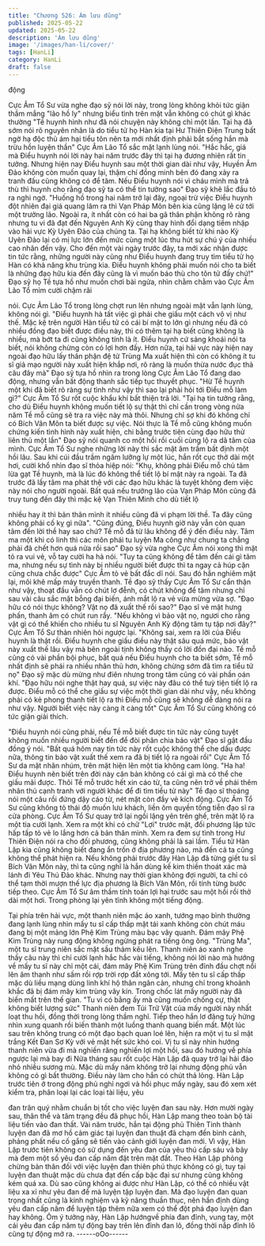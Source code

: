 ```yaml
---
title: "Chương 526: Ám lưu dũng"
published: 2025-05-22
updated: 2025-05-22
description: 'Ám lưu dũng'
image: '/images/han-li/cover/'
tags: [HanLi]
category: HanLi
draft: false
---
```


động

Cực Âm Tổ Sư vừa nghe đạo sỹ nói lời này, trong lòng không khỏi
tức giận thầm mắng "lão hồ ly" nhưng biểu tình trên mặt vẫn
không có chút gì khác thường
"Tề huynh hình như đã nói chuyện này không chỉ một lần. Tại hạ
đã sớm nói rõ nguyên nhân là do tiểu tử họ Hàn kia tại Hư Thiên
Điện Trung bất ngờ hạ độc thủ ám hại tiểu tôn nên ta mới nhất
định phải bắt sống hắn mà trừu hồn luyện thần" Cực Âm Lão Tổ
sắc mặt lạnh lùng nói.
"Hắc hắc, giá mà Điểu huynh nói lời này hai năm trước đây thì tại
hạ đương nhiên rất tin tưởng. Nhưng hiện nay Điểu huynh sau
một thời gian dài như vậy, Huyền Âm Đảo không còn muốn quay
lại, thậm chí đồng minh bên đó đang xảy ra tranh đấu cũng không
có để tâm. Nếu Điểu huynh nói vì cháu mình mà trả thù thì huynh
cho rằng đạo sỹ ta có thể tin tưởng sao" Đạo sỹ khẽ lắc đầu tỏ ra
nghi ngờ.
"Huống hồ trong hai năm trở lại đây, ngoại trừ việc Điểu huynh đột
nhiên đại giá quang lâm ra thì Vạn Pháp Môn bên kia cũng lặng lẽ
cử tới một trưởng lão. Ngoài ra, ít nhất còn có hai ba gã thân phận
không rõ ràng nhưng tu vi đã đạt đến Nguyên Anh Kỳ cũng thay
hình đổi dạng tiềm nhập vào hải vực Kỳ Uyên Đảo của chúng ta.
Tại hạ không biết từ khi nào Kỳ Uyên Đảo lại có mị lực lớn đến
mức cùng một lúc thu hút sự chú ý của nhiều cao nhân đến vậy.
Cho đến một vài ngày trước đây, ta mới xác nhận được tin tức
rằng, những người này cũng như Điểu huynh đang truy tìm tiểu tử
họ Hàn có khả năng khu trùng kia. Điểu huynh không phải muốn
nói cho ta biết là những đạo hữu kia đến đây cũng là vì muốn báo
thù cho tôn tử đấy chứ!" Đạo sỹ họ Tề tựa hồ như muốn chơi bài
ngửa, nhìn chằm chằm vào Cực Âm Lão Tổ mỉm cười chậm rãi

nói.
Cực Âm Lão Tổ trong lòng chợt run lên nhưng ngoài mặt vẫn lạnh
lùng, không nói gì.
"Điểu huynh hà tất việc gì phải che giấu một cách vô vị như thế.
Mặc kệ trên người Hàn tiểu tử có cái bí mật to lớn gì nhưng nếu
đã có nhiều đồng đạo biết được điều này, thì có thêm tại hạ biết
cũng không là nhiều, mà bớt ta đi cũng không tính là ít. Điểu
huynh cứ sảng khoái nói ta biết, nói không chừng còn có lợi hơn
đấy. Hơn nữa, tại hải vực này hiện nay ngoài đạo hữu lấy thân
phận đệ tử Trùng Ma xuất hiện thì còn có không ít tu sĩ giả mạo
người này xuất hiện khắp nơi, rõ ràng là muốn thừa nước đục thả
câu đây mà" Đạo sỹ tựa hồ nhìn ra trong lòng Cực Âm Lão Tổ
đang dao động, nhưng vẫn bất động thanh sắc tiếp tục thuyết
phục.
"Hừ Tề huynh một khi đã biết rõ ràng sự tình như vậy thì sao lại
phải hỏi tới Điểu mỗ làm gì?" Cực Âm Tổ Sư rốt cuộc khẩu khí bất
thiện trả lời.
"Tại hạ tin tưởng rằng, cho dù Điểu huynh không muốn tiết lộ sự
thật thì chỉ cần trong vòng nửa năm Tề mỗ cũng sẽ tra ra việc này
mà thôi. Nhưng chỉ sợ khi đó không chỉ có Bích Vân Môn ta biết
được sự việc. Nói thực là Tề mỗ cũng không muốn chứng kiến
tình hình này xuất hiện, chi bằng trước tiên cùng đạo hữu thử liên
thủ một lần" Đạo sỹ nói quanh co một hồi rồi cuối cùng lộ ra dã
tâm của mình.
Cực Âm Tổ Sư nghe những lời này thì sắc mặt âm trầm bất định
một hồi lâu.
Sau khi cúi đầu trầm ngâm lưỡng lự một lúc, hắn rốt cục thở dài
một hơi, cười khổ nhìn đạo sĩ thỏa hiệp nói:
"Khụ, không phải Điểu mỗ chủ tâm lừa gạt Tề huynh, mà là lúc đó
không thể tiết lộ bí mật này ra ngoài. Ta đã trước đã lấy tâm ma
phát thệ với các đạo hữu khác là tuyệt không đem việc này nói
cho người ngoài. Bất quá nếu trưởng lão của Vạn Pháp Môn cũng
đã truy tung đến đây thì mặc kệ Vạn Thiên Minh cho dù tiết lộ

nhiều hay ít thì bản thân mình ít nhiều cũng đã vi phạm lời thề. Ta
đây cũng không phải cố kỵ gì nữa".
"Cũng đúng, Điểu huynh giờ này vẫn còn quan tâm đến lời thề
hay sao chứ? Tề mỗ đã từ lâu không để ý đến điều này. Tâm ma
một khi có linh thì các môn phái tu luyện Ma công như chung ta
chẳng phải đã chết hơn quá nửa rồi sao" Đạo sỹ vừa nghe Cực
Âm nói xong thì mặt tỏ ra vui vẻ, vỗ tay cười ha hả nói.
"Tuy ta cũng không để tâm đến cái gì tâm ma, nhưng nếu sự tình
này bị nhiều người biết được thì ta ngay cả húp cặn cũng chưa
chắc được" Cực Âm tỏ vẻ bất đắc dĩ nói.
Sau đó hắn nghiêm mặt lại, môi khẽ mấp máy truyền thanh.
Tề đạo sỹ thấy Cực Âm Tổ Sư cẩn thận như vậy, thoạt đầu vẫn
có chút lơ đễnh, có chút không để tâm nhưng chỉ sau vài câu sắc
mặt bỗng đại biến, ánh mắt lộ ra vẻ vừa mừng vừa sợ.
"Đạo hữu có nói thực không? Vật nọ đã xuất thế rồi sao?" Đạo sĩ
vẻ mặt hưng phấn, thanh âm có chút run rẩy.
"Nếu không vì bảo vật nọ, ngươi cho rằng vật gì có thể khiến cho
nhiều tu sĩ Nguyên Anh Kỳ động tâm tụ tập nơi đây?" Cực Âm Tổ
Sư thản nhiên hỏi ngược lại.
"Không sai, xem ra lời của Điểu huynh là thật rồi. Điểu huynh che
giấu điều này thật sâu quá mức, bảo vật này xuất thế lâu vậy mà
bên ngoài tịnh không thấy có lời đồn đại nào. Tề mỗ cũng có vài
phần bội phục, bất quá nếu Điểu huynh cho ta biết sớm, Tề mỗ
nhất định sẽ phái ra nhiều nhân thủ hơn, không chừng sớm đã tìm
ra tiểu tử nọ" Đạo sỹ mặc dù mừng như điên nhưng trong tâm
cũng có vài phần oán khí.
"Đạo hữu nói nghe thật hay quá, sự việc này đâu có thể tuỳ tiện
tiết lộ ra được. Điểu mỗ có thể che giấu sự việc một thời gian dài
như vậy, nếu không phải có kẻ phong thanh tiết lộ ra thì Điểu mỗ
cũng sẽ không dễ dàng nói ra như vậy. Người biết việc này càng ít
càng tốt" Cực Âm Tổ Sư cũng không có tức giận giải thích.

"Điểu huynh nói cũng phải, nếu Tề mỗ biết được tin tức này cũng
tuyệt không muốn nhiều người biết đến để đòi phân chia bảo vật"
Đạo sĩ gật đầu đồng ý nói.
"Bất quá hôm nay tin tức này rốt cuộc không thể che dấu được
nữa, thông tin bảo vật xuất thế xem ra đã bị tiết lộ ra ngoài rồi"
Cực Âm Tổ Sư da mặt nhăn nhúm, trên mặt hiện lên một tia
không cam lòng.
"Ha ha! Điểu huynh nên biết trên đời này căn bản không có cái gì
mà có thể che giấu mãi được. Thôi Tề mỗ trước hết xin cáo từ, ta
cũng nên trở về phái thêm nhân thủ cạnh tranh với người khác để
đi tìm tiểu tử này" Tề đạo sĩ thoáng nói một câu rồi đứng dậy cáo
từ, nét mặt còn đầy vẻ kích động.
Cực Âm Tổ Sư cũng không tỏ thái độ muốn lưu khách, liền ôm
quyền tống tiễn đạo sĩ ra cửa phòng.
Cực Âm Tổ Sư quay trở lại ngồi lặng yên trên ghế, trên mặt lộ ra
một tia cười lạnh.
Xem ra một khi có chữ "Lợi" trước mặt, đối phương lập tức hấp
tấp tỏ vẻ lo lắng hơn cả bản thân mình.
Xem ra đem sự tình trong Hư Thiên Điện nói ra cho đối phương,
cũng không phải là sai lầm.
Tiểu tử Hàn Lập kia cũng không biết đang ẩn trốn ở địa phương
nào, mà đến cả ta cũng không thể phát hiện ra.
Nếu không phải trước đây Hàn Lập đã từng giết tu sĩ Bích Vân
Môn này, thì ta cũng nghĩ là hắn dùng kế kim thiền thoát xác mà
lánh đi Yêu Thú Đảo khác.
Nhưng nay thời gian không đợi người, ta chỉ có thể tạm thời
mượn thế lực địa phương là Bích Vân Môn, rồi tính từng bước
tiếp theo.
Cực Âm Tổ Sư âm thầm tính toán lợi hại trước sau một hồi rồi thở
dài một hơi. Trong phòng lại yên tĩnh không một tiếng động.

Tại phía trên hải vực, một thanh niên mặc áo xanh, tướng mạo
bình thường đang lạnh lùng nhìn mấy tu sĩ cấp thấp mặt tái xanh
không còn chút máu đang bị một mảng lớn Phệ Kim Trùng màu
bạc vây quanh. Đám mây Phệ Kim Trùng này rung động không
ngừng phát ra tiếng ông ông.
"Trùng Ma", một tu sĩ trung niên sắc mặt sầu thảm kêu lên.
Thanh niên áo xanh nghe thấy câu này thì chỉ cười lạnh hắc hắc
vài tiếng, không nói lời nào mà hướng về mấy tu sĩ này chỉ một
cái, đám mây Phệ Kim Trùng trên đỉnh đầu chợt nổi lên âm thanh
như sấm rồi rợp trời rợp đất xông tới.
Mấy tên tu sĩ cấp thấp mặc dù liều mạng dùng linh khí hộ thân
ngăn cản, nhưng chỉ trong khoảnh khắc đã bị đám mây kim trùng
vây kín. Trong chốc lát mấy người này đã biến mất trên thế gian.
"Tu vi có bằng ấy mà cũng muốn chống cự, thật không biết lượng
sức" Thanh niên đem Túi Trữ Vật của mấy người này nhất loạt
thu hồi, đồng thời trong lòng thầm nghĩ.
Tiếp theo hắn lơ đãng tuỳ hứng nhìn xung quanh rồi biến thành
một luồng thanh quang biến mất.
Một lúc sau trên không trung có một đạo bạch quan loé lên, hiện
ra một vị tu sĩ mặt trắng Kết Đan Sơ Kỳ với vẻ mặt hết sức khó
coi.
Vị tu sĩ này nhìn hướng thanh niên vừa đi mà nghiến răng nghiến
lợi một hồi, sau đó hướng về phía ngược lại mà bay đi
Nửa tháng sau rốt cuộc Hàn Lập đã quay trở lại hải đảo nhỏ
nhiều sương mù.
Mặc dù mấy năm không trở lại nhưng động phủ vẫn không có gì
bất thường. Điều này làm cho hắn có chút thả lỏng.
Hàn Lập trước tiên ở trong động phủ nghỉ ngơi và hồi phục mấy
ngày, sau đó xem xét kiểm tra, phân loại lại các loại tài liệu, yêu

đan trân quý nhằm chuẩn bị tốt cho việc luyện đan sau này.
Hơn mười ngày sau, thân thể và tâm trạng đều đã phục hồi, Hàn
Lập mang theo toàn bộ tài liệu tiến vào đan thất.
Vài năm trước, hắn tại động phủ Thiên Tinh thành luyện đan đã
mơ hồ cảm giác tại luyện đan thuật đã chạm đến bình cảnh,
phảng phất nếu cố gắng sẽ tiến vào cảnh giới luyện đan mới.
Vì vậy, Hàn Lập trước tiên không có sử dụng đến yêu đan của
yêu thú cấp sáu và bảy mà đem một số yêu đan cấp năm đặt trên
mặt đất.
Theo Hàn Lập phỏng chừng bản thân đối với việc luyện đan thiên
phú thực không có gì, tuy tại luyện đan thuật mặc dù chưa đạt
đến cấp bậc đại sư nhưng cũng không kém quá xa.
Dù sao cũng không ai được như Hàn Lập, có thể có nhiều vật liệu
xa xỉ như yêu đan để mà luyện tập luyện đan.
Mà đạo luyện đan quan trọng nhất cũng là kinh nghiệm và kỹ
năng thuần thục, nên hắn định dùng yêu đan cấp năm để luyện
tập thêm nữa xem có thể đột phá đạo luyện đan hay không.
Ôm ý tưởng này, Hàn Lập hướngvề phía đan đỉnh, vung tay, một
cái yêu đan cấp năm tự động bay trên lên đỉnh đan lô, đồng thời
nắp đỉnh lô cũng tự động mở ra.
------oOo------
